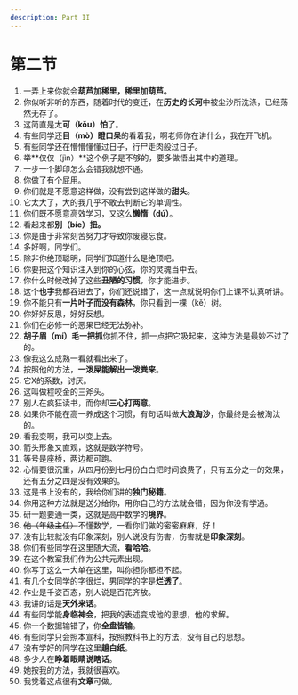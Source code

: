 ```yaml
---
description: Part II
---
```


# 第二节



1. 一弄上来你就会**葫芦加稀里，稀里加葫芦。**
2. 你似听非听的东西，随着时代的变迁，在**历史的长河**中被尘沙所洗涤，已经荡然无存了。
3. 这简直是太**可（kǒu）怕**了。
4. 有些同学还**目（mò）瞪口呆**的看着我，啊老师你在讲什么，我在开飞机。
5. 有些同学还在懵懵懂懂过日子，行尸走肉般过日子。
6. 举**仅仅（jìn）**这个例子是不够的，要多做悟出其中的道理。
7. 一步一个脚印怎么会错我就想不通。
8. 你做了有个屁用。
9. 你们就是不愿意这样做，没有尝到这样做的**甜头**。
10. 它太大了，大的我几乎不敢去判断它的单调性。
11. 你们既不愿意高效学习，又这么**懒惰（dú）**。
12. 看起来都**别（bíe）扭。**
13. 你是由于非常刻苦努力才导致你废寝忘食。
14. 多好啊，同学们。
15. 除非你绝顶聪明，同学们知道什么是绝顶吧。
16. 你要把这个知识注入到你的心弦，你的灵魂当中去。
17. 你什么时候改掉了这些**丑陋的习惯**，你才能进步。
18. 这个**也字**我都吞进去了，你们还说错了，这一点就说明你们上课不认真听讲。
19. 你不能只有**一片叶子而没有森林**，你只看到一棵（kě）树。
20. 你好好反思，好好反想。
21. 你们在必修一的恶果已经无法弥补。
22. **胡子眉（mí）毛一把抓**你抓不住，抓一点把它吸起来，这种方法是最妙不过了的。
23. 像我这么成熟一看就看出来了。
24. 按照他的方法，**一泼屎能解出一泼粪来**。
25. 它X的系数，讨厌。
26. 这叫做程咬金的三斧头。
27. 别人在疯狂读书，而你却**三心打两意**。
28. 如果你不能在高一养成这个习惯，有句话叫做**大浪淘沙**，你最终是会被淘汰的。
29. 看我变啊，我可以变上去。
30. 箭头形象又直观，这就是数学符号。
31. 等号是座桥，两边都可跑。
32. 心情要很沉重，从四月份到七月份白白把时间浪费了，只有五分之一的效果，还有五分之四是没有效果的。
33. 这是书上没有的，我给你们讲的**独门秘籍**。
34. 你用这种方法就是送分给你，用你自己的方法就会错，因为你没有学通。
35. 研一题要通一类，这就是高中数学的**境界**。
36. ~~他（年级主任）~~不懂数学，一看你们做的密密麻麻，好！
37. 没有比较就没有印象深刻，别人说没有伤害，伤害就是**印象深刻**。
38. 你们有些同学在这里随大流，**看哈哈**。
39. 在这个教室我们作为公共元素出现。
40. 你写了这么一大单在这里，叫你担你都担不起。
41. 有几个女同学的字很烂，男同学的字是**烂透了**。
42. 作业是千姿百态，别人说是百花齐放。
43. 我讲的话是**天外来话**。
44. 有些同学能**身临神会**，把我的表述变成他的思想，他的求解。
45. 你一个数据输错了，你**全盘皆输**。
46. 有些同学只会照本宣科，按照教科书上的方法，没有自己的思想。
47. 没有学好的同学在这里**趟白纸**。
48. 多少人在**睁着眼睛说瞎话**。
49. 她按我的方法，我就很喜欢。
50. 我觉着这点很有**文章**可做。

